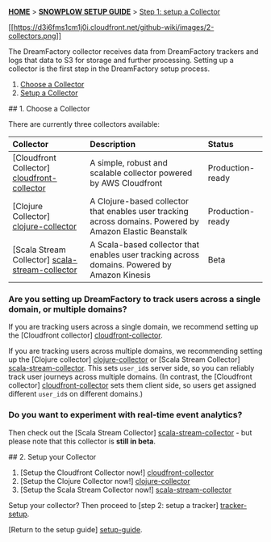 <a name="top" />

[**HOME**](Home) > [**SNOWPLOW SETUP GUIDE**](Setting-up-DreamFactory) > [Step 1: setup a Collector](Setting-up-a-collector)

[[https://d3i6fms1cm1j0i.cloudfront.net/github-wiki/images/2-collectors.png]]

The DreamFactory collector receives data from DreamFactory trackers and logs that data to S3 for storage and further processing. Setting up a collector is the first step in the DreamFactory setup process.

1. [Choose a Collector](#choose)
2. [Setup a Collector](#setup)

<a name="choose" />
## 1. Choose a Collector

There are currently three collectors available:

| **Collector**                                  | **Description**                                     | **Status**       |
|:-----------------------------------------------|:----------------------------------------------------|:-----------------|
| [Cloudfront Collector] [cloudfront-collector]  | A simple, robust and scalable collector powered by AWS Cloudfront | Production-ready |
| [Clojure Collector] [clojure-collector]        | A Clojure-based collector that enables user tracking across domains. Powered by Amazon Elastic Beanstalk | Production-ready |
| [Scala Stream Collector] [scala-stream-collector]        | A Scala-based collector that enables user tracking across domains. Powered by Amazon Kinesis | Beta |

### Are you setting up DreamFactory to track users across a single domain, or multiple domains?

If you are tracking users across a single domain, we recommend setting up the [Cloudfront collector] [cloudfront-collector].

If you are tracking users across multiple domains, we recommending setting up the [Clojure collector] [clojure-collector] or [Scala Stream Collector] [scala-stream-collector]. This sets `user_id`s server side, so you can reliably track user journeys across multiple domains. (In contrast, the [Cloudfront collector] [cloudfront-collector] sets them client side, so users get assigned different `user_id`s on different domains.)

### Do you want to experiment with real-time event analytics?

Then check out the [Scala Stream Collector] [scala-stream-collector] - but please note that this collector is **still in beta**.

<a name="setup" />
## 2. Setup your Collector

1. [Setup the Cloudfront Collector now!] [cloudfront-collector]
2. [Setup the Clojure Collector now!] [clojure-collector]
3. [Setup the Scala Stream Collector now!] [scala-stream-collector]

Setup your collector? Then proceed to [step 2: setup a tracker] [tracker-setup].

[Return to the setup guide] [setup-guide].

[cloudfront-collector]: Setting-up-the-Cloudfront-collector
[clojure-collector]: Setting-up-the-Clojure-collector
[scala-stream-collector]: Setting-up-the-Scala-stream-Collector
[setup-guide]: Setting-up-DreamFactory
[tracker-setup]: Setting-up-DreamFactory#wiki-step2
[emretlrunner]: Setting-up-DreamFactory#wiki-step3
